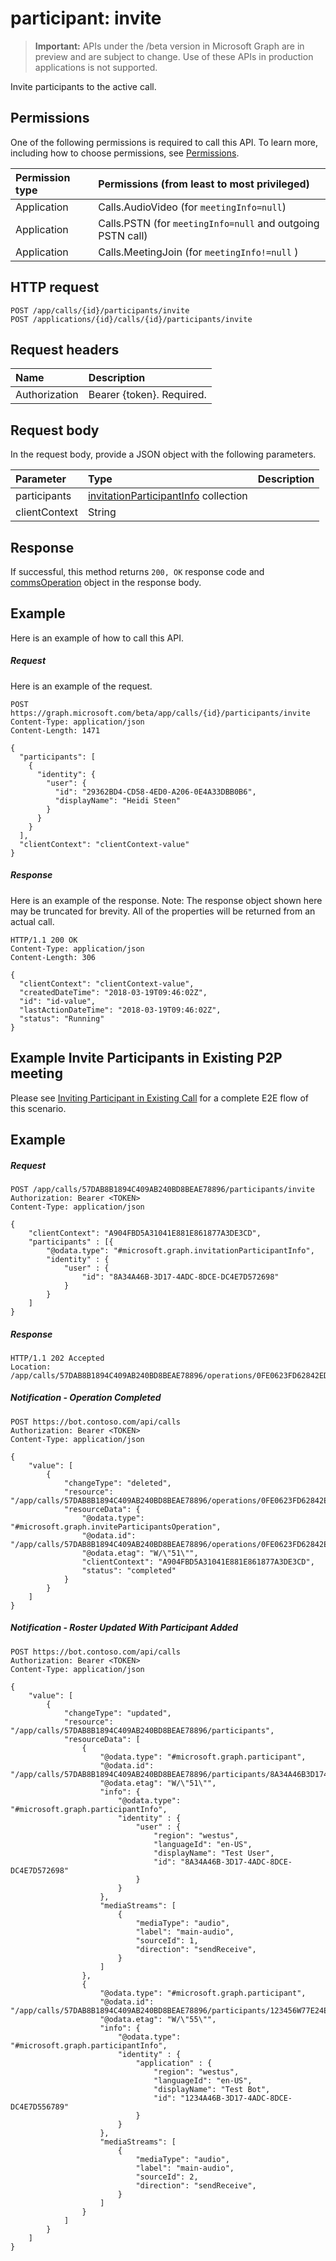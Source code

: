 # participant: invite

> **Important:** APIs under the /beta version in Microsoft Graph are in preview and are subject to change. Use of these APIs in production applications is not supported.

Invite participants to the active call.

## Permissions

One of the following permissions is required to call this API. To learn more, including how to choose permissions, see [Permissions](../../../concepts/permissions_reference.md).

| Permission type | Permissions (from least to most privileged)                |
| :-------------- | :--------------------------------------------------------- |
| Application     | Calls.AudioVideo (for `meetingInfo=null`)                  |
| Application     | Calls.PSTN (for `meetingInfo=null` and outgoing PSTN call) |
| Application     | Calls.MeetingJoin (for `meetingInfo!=null` )               |

## HTTP request
<!-- { "blockType": "ignored" } -->
```http
POST /app/calls/{id}/participants/invite
POST /applications/{id}/calls/{id}/participants/invite
```

## Request headers
| Name          | Description               |
|:--------------|:--------------------------|
| Authorization | Bearer {token}. Required. |

## Request body
In the request body, provide a JSON object with the following parameters.

| Parameter      | Type    |Description|
|:---------------|:--------|:----------|
|participants|[invitationParticipantInfo](../resources/invitationParticipantInfo.md) collection||
|clientContext|String||

## Response
If successful, this method returns `200, OK` response code and [commsOperation](../resources/commsOperation.md) object in the response body.

## Example
Here is an example of how to call this API.

##### Request
Here is an example of the request.
<!-- {
  "blockType": "request",
  "name": "participant_invite"
}-->
```http
POST https://graph.microsoft.com/beta/app/calls/{id}/participants/invite
Content-Type: application/json
Content-Length: 1471

{
  "participants": [
    {
      "identity": {
        "user": {
          "id": "29362BD4-CD58-4ED0-A206-0E4A33DBB0B6",
          "displayName": "Heidi Steen"
        }
      }
    }
  ],
  "clientContext": "clientContext-value"
}
```

##### Response
Here is an example of the response. Note: The response object shown here may be truncated for brevity. All of the properties will be returned from an actual call.

<!-- {
  "blockType": "response",
  "truncated": true,
  "@odata.type": "microsoft.graph.commsOperation"
} -->
```http
HTTP/1.1 200 OK
Content-Type: application/json
Content-Length: 306

{
  "clientContext": "clientContext-value",
  "createdDateTime": "2018-03-19T09:46:02Z",
  "id": "id-value",
  "lastActionDateTime": "2018-03-19T09:46:02Z",
  "status": "Running"
}
```

## Example Invite Participants in Existing P2P meeting

Please see [Inviting Participant in Existing Call](participant_inviteWithReplaces.md) for a complete E2E flow of this scenario.

## Example

##### Request

``` http
POST /app/calls/57DAB8B1894C409AB240BD8BEAE78896/participants/invite
Authorization: Bearer <TOKEN>
Content-Type: application/json

{
    "clientContext": "A904FBD5A31041E881E861877A3DE3CD",
    "participants" : [{
        "@odata.type": "#microsoft.graph.invitationParticipantInfo",
        "identity" : {
            "user" : {
                "id": "8A34A46B-3D17-4ADC-8DCE-DC4E7D572698"
            }
        }
    ]
}
```

##### Response

``` http
HTTP/1.1 202 Accepted
Location: /app/calls/57DAB8B1894C409AB240BD8BEAE78896/operations/0FE0623FD62842EDB4BD8AC290072CC5
```

##### Notification - Operation Completed

``` http
POST https://bot.contoso.com/api/calls
Authorization: Bearer <TOKEN>
Content-Type: application/json

{
    "value": [
        {
            "changeType": "deleted",
            "resource": "/app/calls/57DAB8B1894C409AB240BD8BEAE78896/operations/0FE0623FD62842EDB4BD8AC290072CC5",
            "resourceData": {
                "@odata.type": "#microsoft.graph.inviteParticipantsOperation",
                "@odata.id": "/app/calls/57DAB8B1894C409AB240BD8BEAE78896/operations/0FE0623FD62842EDB4BD8AC290072CC5",
                "@odata.etag": "W/\"51\"",
                "clientContext": "A904FBD5A31041E881E861877A3DE3CD",
                "status": "completed"
            }
        }
    ]
}
```

##### Notification - Roster Updated With Participant Added

``` http
POST https://bot.contoso.com/api/calls
Authorization: Bearer <TOKEN>
Content-Type: application/json

{
    "value": [
        {
            "changeType": "updated",
            "resource": "/app/calls/57DAB8B1894C409AB240BD8BEAE78896/participants",
            "resourceData": [
                {
                    "@odata.type": "#microsoft.graph.participant",
                    "@odata.id": "/app/calls/57DAB8B1894C409AB240BD8BEAE78896/participants/8A34A46B3D174ADC8DCEDC4E7D572698",
                    "@odata.etag": "W/\"51\"",
                    "info": {
                        "@odata.type": "#microsoft.graph.participantInfo",
                        "identity" : {
                            "user" : {
                                "region": "westus",
                                "languageId": "en-US",
                                "displayName": "Test User",
                                "id": "8A34A46B-3D17-4ADC-8DCE-DC4E7D572698"
                            }
                        }
                    },
                    "mediaStreams": [
                        {
                            "mediaType": "audio",
                            "label": "main-audio",
                            "sourceId": 1,
                            "direction": "sendReceive",
                        }
                    ]
                },
                {
                    "@odata.type": "#microsoft.graph.participant",
                    "@odata.id": "/app/calls/57DAB8B1894C409AB240BD8BEAE78896/participants/123456W77E24E4D85F80597083CB830",
                    "@odata.etag": "W/\"55\"",
                    "info": {
                        "@odata.type": "#microsoft.graph.participantInfo",
                        "identity" : {
                            "application" : {
                                "region": "westus",
                                "languageId": "en-US",
                                "displayName": "Test Bot",
                                "id": "1234A46B-3D17-4ADC-8DCE-DC4E7D556789"
                            }
                        }
                    },
                    "mediaStreams": [
                        {
                            "mediaType": "audio",
                            "label": "main-audio",
                            "sourceId": 2,
                            "direction": "sendReceive",
                        }
                    ]
                }
            ]
        }
    ]
}
```

<!-- uuid: 8fcb5dbc-d5aa-4681-8e31-b001d5168d79
2015-10-25 14:57:30 UTC -->
<!-- {
  "type": "#page.annotation",
  "description": "participant: invite",
  "keywords": "",
  "section": "documentation",
  "tocPath": ""
}-->
